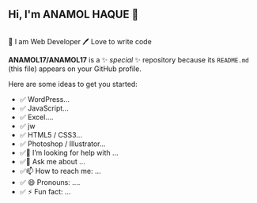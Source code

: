 ## Hi,  I'm ANAMOL HAQUE 👋
######
👑 I am Web Developer
🖊️ Love to write code

**ANAMOL17/ANAMOL17** is a ✨ _special_ ✨ repository because its `README.md` (this file) appears on your GitHub profile.

Here are some ideas to get you started:
- ✅ WordPress...
- ✅ JavaScript...
- ✅ Excel....
- ✅ jw
- ✅ HTML5 / CSS3... 
- ✅ Photoshop / Illustrator...
- ✅🤔 I’m looking for help with ...
- ✅💬 Ask me about ...
- ✅📫 How to reach me: ...
- ✅ 😄 Pronouns: ....
- ✅ ⚡ Fun fact: ...

